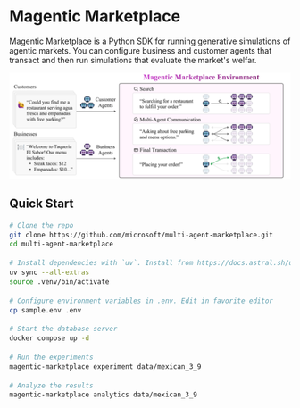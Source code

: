# Magentic Marketplace

Magentic Marketplace is a Python SDK for running generative simulations of agentic markets.
You can configure business and customer agents that transact and then run simulations that evaluate the market's welfar.

![Magentic Marketplace](/.github/images/landing.png)

## Quick Start

```bash
# Clone the repo
git clone https://github.com/microsoft/multi-agent-marketplace.git
cd multi-agent-marketplace

# Install dependencies with `uv`. Install from https://docs.astral.sh/uv/
uv sync --all-extras
source .venv/bin/activate

# Configure environment variables in .env. Edit in favorite editor
cp sample.env .env

# Start the database server
docker compose up -d

# Run the experiments
magentic-marketplace experiment data/mexican_3_9

# Analyze the results
magentic-marketplace analytics data/mexican_3_9
```
